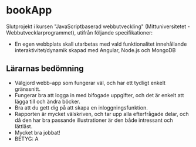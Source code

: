 # bookApp
Slutprojekt i kursen "JavaScriptbaserad webbutveckling" (Mittuniversitetet - Webbutvecklarprogrammet), utifrån följande specifikationer:
- En egen webbplats skall utarbetas med vald funktionalitet innehållande interaktivitet/dynamik skapad med Angular, Node.js och MongoDB

## Lärarnas bedömning
- Välgjord webb-app som fungerar väl, och har ett tydligt enkelt gränssnitt.
- Fungerar bra att logga in med bifogade uppgifter, och det är enkelt att lägga till och ändra böcker.
- Bra att du gett dig på att skapa en inloggningsfunktion.
- Rapporten är mycket välskriven, och tar upp alla efterfrågade delar, och då den har bra passande illustrationer är den både intressant och lättläst.
- Mycket bra jobbat!
- BETYG: A
